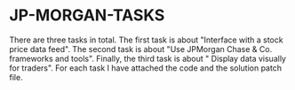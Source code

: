 # JP-MORGAN-TASKS 

There are three tasks in total. The first task is about "Interface with a stock price data feed". The second task is about "Use JPMorgan Chase & Co. frameworks and tools". Finally, the third task is about " Display data visually for traders". For each task I have attached the code and the solution patch file.
